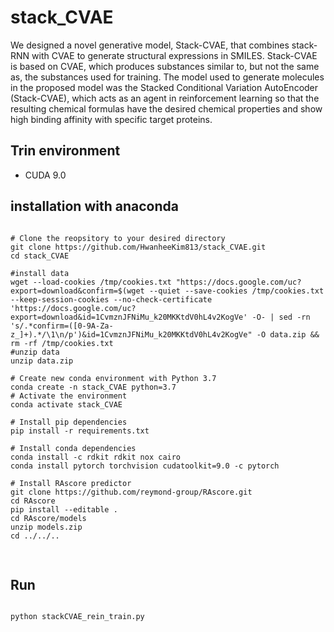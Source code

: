 stack_CVAE
=============

We designed a novel generative model, Stack-CVAE, that combines stack-RNN with CVAE to generate structural expressions in SMILES. Stack-CVAE is based on CVAE, which produces substances similar to, but not the same as, the substances used for training. The model used to generate molecules in the proposed model was the Stacked Conditional Variation AutoEncoder (Stack-CVAE), which acts as an agent in reinforcement learning so that the resulting chemical formulas have the desired chemical properties and show high binding affinity with specific target proteins.

Trin environment
-----
 - CUDA 9.0
 
installation with anaconda
-------------

<pre>
<code>
# Clone the reopsitory to your desired directory
git clone https://github.com/HwanheeKim813/stack_CVAE.git
cd stack_CVAE

#install data
wget --load-cookies /tmp/cookies.txt "https://docs.google.com/uc?export=download&confirm=$(wget --quiet --save-cookies /tmp/cookies.txt --keep-session-cookies --no-check-certificate 'https://docs.google.com/uc?export=download&id=1CvmznJFNiMu_k20MKKtdV0hL4v2KogVe' -O- | sed -rn 's/.*confirm=([0-9A-Za-z_]+).*/\1\n/p')&id=1CvmznJFNiMu_k20MKKtdV0hL4v2KogVe" -O data.zip && rm -rf /tmp/cookies.txt
#unzip data
unzip data.zip

# Create new conda environment with Python 3.7
conda create -n stack_CVAE python=3.7
# Activate the environment
conda activate stack_CVAE

# Install pip dependencies
pip install -r requirements.txt

# Install conda dependencies
conda install -c rdkit rdkit nox cairo
conda install pytorch torchvision cudatoolkit=9.0 -c pytorch

# Install RAscore predictor
git clone https://github.com/reymond-group/RAscore.git
cd RAscore
pip install --editable .
cd RAscore/models
unzip models.zip
cd ../../..

</code>
</pre>

Run
-------------
<pre>
<code>
python stackCVAE_rein_train.py
</code>
</pre>
